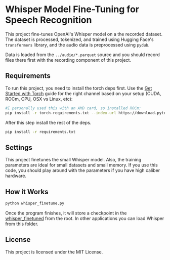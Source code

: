 # Whisper Model Fine-Tuning for Speech Recognition

This project fine-tunes OpenAI's Whisper model on a the recorded dataset. The dataset is processed, tokenized, and trained using Hugging Face's `transformers` library, and the audio data is preprocessed using `pydub`.

Data is loaded from the `../audio/*.parquet` source and you should record files there first with the recording component of this project.

## Requirements

To run this project, you need to install the torch deps first. Use the [Get Started with Torch](https://pytorch.org/get-started/locally/) guide for the right channel based on your setup (CUDA, ROCm, CPU, OSX vs Linux, etc):

```bash
#I personally used this with an AMD card, so installed ROCm:
pip install -r torch-requirements.txt --index-url https://download.pytorch.org/whl/rocm6.2
```

After this step install the rest of the deps. 
```bash
pip install -r requirements.txt
```

## Settings

This project finetunes the small Whisper model. Also, the training parameters are ideal for small datasets and small memory. If you use this code, you should play around with the parameters if you have high caliber hardware.

## How it Works

```bash
python whisper_finetune.py
```

Once the program finishes, it will store a checkpoint in the [whisper_finetuned](/whisper_finetuned) from the root. In other applications you can load Whisper from this folder.


## License

This project is licensed under the MIT License.
